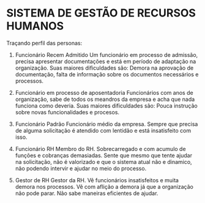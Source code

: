 # SISTEMA DE GESTÃO DE RECURSOS HUMANOS

Traçando perfil das personas:

1. Funcionário Recem Admitido
   Um funcionário em processo de admissão, precisa apresentar documentações e está em    período de adaptação na organização. Suas maiores dificuldades são: Demora na         aprovação de documentação, falta de informação sobre os documentos necessários e      processos. 

2. Funcionário em processo de aposentadoria
   Funcionários com anos de organização, sabe de todos os meandros da empresa e acha     que nada funciona como deveria. Suas maiores dificuldades são: Pouca instrução        sobre novas funcionalidades e procesos.

4. Funcionário Padrão
   Funcionário médio da empresa. Sempre que precisa de alguma solicitação é atendido     com lentidão e está insatisfeito com isso. 
    

6. Funcionário RH
   Membro do RH. Sobrecarregado e com acumulo de funções e cobranças demasiadas. Sente que mesmo que tente ajudar na solicitação, não é valorizado e que o sistema atual não e dinamico, não podendo intervir e ajudar no meio do processo. 

8. Gestor de RH
  Gestor da RH. Vê funcionários insatisfeitos e muita demora nos processos. Vê com aflição a demora já que a organização não pode parar. Não sabe maneiras eficientes de ajudar. 

